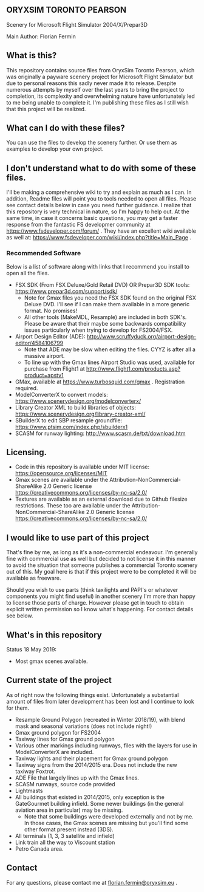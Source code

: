 ## ORYXSIM TORONTO PEARSON
Scenery for Microsoft Flight Simulator 2004/X/Prepar3D

Main Author: Florian Fermin

## What is this?
This repository contains source files from OryxSim Toronto Pearson, which was originally a payware scenery project for Microsoft Flight Simulator but due to personal reasons this sadly never made it to release. Despite numerous attempts by myself over the last years to bring the project to completion, its complexity and overwhelming nature have unfortunately led to me being unable to complete it. I'm publishing these files as I still wish that this project will be realized.

## What can I do with these files?
You can use the files to develop the scenery further. Or use them as examples to develop your own project.

## I don't understand what to do with some of these files.
I'll be making a comprehensive wiki to try and explain as much as I can. In addition, Readme files will point you to tools needed to open all files.
Please see contact details below in case you need further guidance. I realize that this repository is very technical in nature, so I'm happy to help out. At the same time, in case it concerns basic questions, you may get a faster response from the fantastic FS developmer community at https://www.fsdeveloper.com/forum/ . They have an excellent wiki available as well at: https://www.fsdeveloper.com/wiki/index.php?title=Main_Page .

### Recommended Software
Below is a list of software along with links that I recommend you install to open all the files.
* FSX SDK (From FSX Deluxe/Gold Retail DVD) OR Prepar3D SDK tools: https://www.prepar3d.com/support/sdk/
  * Note for Gmax files you need the FSX SDK found on the original FSX Deluxe DVD. I'll see if I can make them available in a more generic format. No promises!
  * All other tools (MakeMDL, Resample) are included in both SDK's. Please be aware that their maybe some backwards compatibility issues particularly when trying to develop for FS2004/FSX.
* Airport Design Editor (ADE): http://www.scruffyduck.org/airport-design-editor/4584106799
  * Note that ADE may be slow when editing the files. CYYZ is after all a massive airport.
  * To line up with the Gmax lines Airport Studio was used, available for purchase from Flight1 at http://www.flight1.com/products.asp?product=apstv1
* GMax, available at https://www.turbosquid.com/gmax . Registration required.
* ModelConverterX to convert models: https://www.scenerydesign.org/modelconverterx/
* Library Creator XML to build libraries of objects: https://www.scenerydesign.org/library-creator-xml/
* SBuilderX to edit SBP resample groundfile: https://www.ptsim.com/index.php/sbuilderx1
* SCASM for runway lighting:  http://www.scasm.de/txt/download.htm


## Licensing.
* Code in this repository is available under MIT license: https://opensource.org/licenses/MIT
* Gmax scenes are available under the Attribution-NonCommercial-ShareAlike 2.0 Generic license https://creativecommons.org/licenses/by-nc-sa/2.0/
* Textures are available as an external download due to Github filesize restrictions. These too are available under the Attribution-NonCommercial-ShareAlike 2.0 Generic license https://creativecommons.org/licenses/by-nc-sa/2.0/


## I would like to use part of this project
That's fine by me, as long as it's a non-commercial endeavour. I'm generally fine with commercial use as well but decided to not license it in this manner to avoid the situation that someone publishes a commercial Toronto scenery out of this. My goal here is that if this project were to be completed it will be available as freeware.

Should you wish to use parts (think taxilights and PAPI's or whatever components you might find useful) in another scenery I'm more than happy to license those parts of charge. However please get in touch to obtain explicit written permission so I know what's happening. For contact details see below.

## What's in this repository
Status 18 May 2019: 
* Most gmax scenes available. 

## Current state of the project
As of right now the following things exist. Unfortunately a substantial amount of files from later development has been lost and I continue to look for them.

* Resample Ground Polygon (recreated in Winter 2018/19), with blend mask and seasonal variations (does not include night!)
* Gmax ground polygon for FS2004
* Taxiway lines for Gmax ground polygon
* Various other markings including runways, files with the layers for use in ModelConverterX are included.
* Taxiway lights and their placement for Gmax ground polygon
* Taxiway signs from the 2014/2015 era. Does not include the new taxiway Foxtrot.
* ADE File that largely lines up with the Gmax lines.
* SCASM runways, source code provided
* Lightmasts
* All buildings that existed in 2014/2015, only exception is the GateGourmet building infield. Some newer buildings (in the general aviation area in particular) may be missing.
  * Note that some buildings were developed externally and not by me. In those cases, the Gmax scenes are missing but you'll find some other format present instead (3DS).
* All terminals (1, 3, 3 satellite and infield)
* Link train all the way to Viscount station
* Petro Canada area.

## Contact
For any questions, please contact me at florian.fermin@oryxsim.eu .
